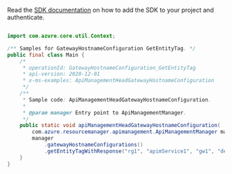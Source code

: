 Read the [SDK documentation](https://github.com/Azure/azure-sdk-for-java/blob/azure-resourcemanager-apimanagement_1.0.0-beta.2/sdk/apimanagement/azure-resourcemanager-apimanagement/README.md) on how to add the SDK to your project and authenticate.

```java

import com.azure.core.util.Context;

/** Samples for GatewayHostnameConfiguration GetEntityTag. */
public final class Main {
    /*
     * operationId: GatewayHostnameConfiguration_GetEntityTag
     * api-version: 2020-12-01
     * x-ms-examples: ApiManagementHeadGatewayHostnameConfiguration
     */
    /**
     * Sample code: ApiManagementHeadGatewayHostnameConfiguration.
     *
     * @param manager Entry point to ApiManagementManager.
     */
    public static void apiManagementHeadGatewayHostnameConfiguration(
        com.azure.resourcemanager.apimanagement.ApiManagementManager manager) {
        manager
            .gatewayHostnameConfigurations()
            .getEntityTagWithResponse("rg1", "apimService1", "gw1", "default", Context.NONE);
    }
}
```
